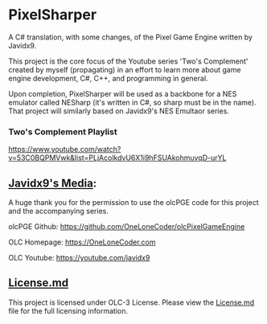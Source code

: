 # PixelSharper

A C# translation, with some changes, of the Pixel Game Engine written by Javidx9. 

This project is the core focus of the Youtube series 'Two's Complement' created by myself (propagating) in an effort to learn more about game engine development, C#, C++, and programming in general. 

Upon completion, PixelSharper will be used as a backbone for a NES emulator called NESharp (it's written in C#, so sharp must be in the name). That project will similarly based on Javidx9's NES Emultaor series.

### Two's Complement Playlist


https://www.youtube.com/watch?v=53C0BQPMVwk&list=PLjAcolkdvU6X1i9hFSUAkohmuvqD-urYL



## [Javidx9's Media](https://github.com/OneLoneCoder/olcPixelGameEngine):

A huge thank you for the permission to use the olcPGE code for this project and the accompanying series.

olcPGE Github: https://github.com/OneLoneCoder/olcPixelGameEngine

OLC Homepage: https://OneLoneCoder.com

OLC Youtube: https://youtube.com/javidx9


## [License.md](LICENSE.md)
This project is licensed under OLC-3 License. Please  view the [License.md](LICENSE.md) file for the full licensing information.
